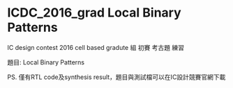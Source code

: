 # ICDC_2016_grad Local Binary Patterns
IC design contest 2016 cell based gradute 組 初賽 考古題 練習

題目: Local Binary Patterns

PS. 僅有RTL code及synthesis result，題目與測試檔可以在IC設計競賽官網下載
